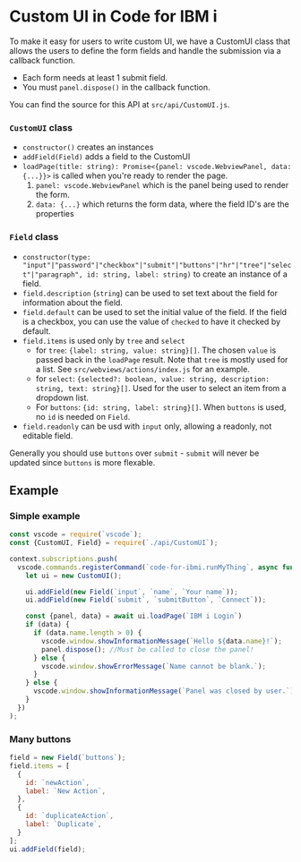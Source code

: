 
# Custom UI in Code for IBM i

To make it easy for users to write custom UI, we have a CustomUI class that allows the users to define the form fields and handle the submission via a callback function. 

* Each form needs at least 1 submit field.
* You must `panel.dispose()` in the callback function.

You can find the source for this API at `src/api/CustomUI.js`.

### `CustomUI` class

* `constructor()` creates an instances
* `addField(Field)` adds a field to the CustomUI
* `loadPage(title: string): Promise<{panel: vscode.WebviewPanel, data: {...}}>` is called when you're ready to render the page.
  1. `panel: vscode.WebviewPanel` which is the panel being used to render the form.
  2. `data: {...}` which returns the form data, where the field ID's are the properties

### `Field` class

* `constructor(type: "input"|"password"|"checkbox"|"submit"|"buttons"|"hr"|"tree"|"select"|"paragraph", id: string, label: string)` to create an instance of a field.
* `field.description` (`string`) can be used to set text about the field for information about the field.
* `field.default` can be used to set the initial value of the field. If the field is a checkbox, you can use the value of `checked` to have it checked by default.
* `field.items` is used only by `tree` and `select`
  * for `tree`: `{label: string, value: string}[]`. The chosen `value` is passed back in the `loadPage` result. Note that `tree` is mostly used for a list. See `src/webviews/actions/index.js` for an example.
  * for `select`: `{selected?: boolean, value: string, description: string, text: string}[]`. Used for the user to select an item from a dropdown list.
  * For `buttons`: `{id: string, label: string}[]`. When `buttons` is used, no `id` is needed on `Field`.
* `field.readonly` can be usd with `input` only, allowing a readonly, not editable field.

Generally you should use `buttons` over `submit` - `submit` will never be updated since `buttons` is more flexable.

## Example

### Simple example

```js
const vscode = require(`vscode`);
const {CustomUI, Field} = require(`./api/CustomUI`);

context.subscriptions.push(
  vscode.commands.registerCommand(`code-for-ibmi.runMyThing`, async function () {
    let ui = new CustomUI();

    ui.addField(new Field(`input`, `name`, `Your name`));
    ui.addField(new Field(`submit`, `submitButton`, `Connect`));

    const {panel, data} = await ui.loadPage(`IBM i Login`)
    if (data) {
      if (data.name.length > 0) {
        vscode.window.showInformationMessage(`Hello ${data.name}!`);
        panel.dispose(); //Must be called to close the panel!
      } else {
        vscode.window.showErrorMessage(`Name cannot be blank.`);
      }
    } else {
      vscode.window.showInformationMessage(`Panel was closed by user.`);
    }
  })
);
```

### Many buttons

```js
field = new Field(`buttons`);
field.items = [
  {
    id: `newAction`,
    label: `New Action`,
  },
  {
    id: `duplicateAction`,
    label: `Duplicate`,
  }
];
ui.addField(field);
```